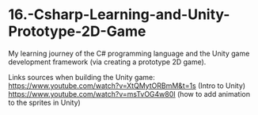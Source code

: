 # 16.-Csharp-Learning-and-Unity-Prototype-2D-Game
My learning journey of the C# programming language and the Unity game development framework (via creating a prototype 2D game). 

Links sources when building the Unity game: https://www.youtube.com/watch?v=XtQMytORBmM&t=1s (Intro to Unity)  
https://www.youtube.com/watch?v=msTvOG4w80I (how to add animation to the sprites in Unity)
